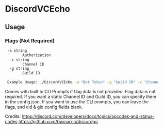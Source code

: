 ﻿# DiscordVCEcho

## Usage

### Flags (Not Required)
```bash
 -a string
        Authorization
  -c string
        Channel ID 
  -g string
        Guild ID 
        
 Example Usage: ./DiscordVCEcho -a "Bot Token" -g "Guild ID" -c "Channel ID"       

```
Comes with built in CLI Prompts if flag data is not provided. Flag data is not required. If you want a static Channel ID and Guild ID, you can specify them in the config.json. If you want to use the CLI prompts, you can leave the flags, and cid & gid config fields blank.

Credits: 
https://discord.com/developers/docs/topics/opcodes-and-status-codes
https://github.com/bwmarrin/discordgo
